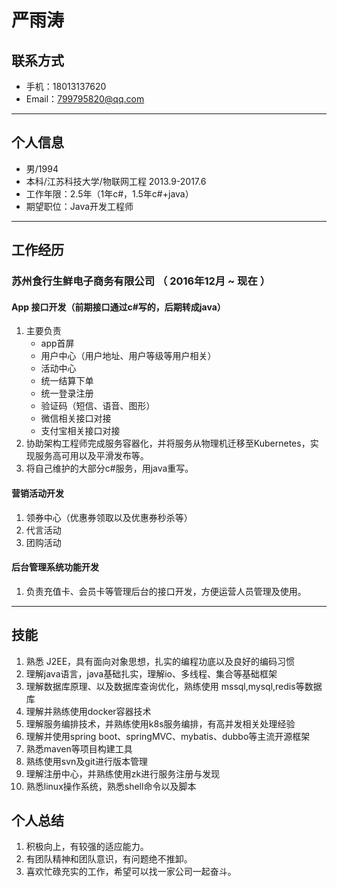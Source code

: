 # 严雨涛

## 联系方式
- 手机：18013137620 
- Email：799795820@qq.com

---

## 个人信息

 - 男/1994 
 - 本科/江苏科技大学/物联网工程 2013.9-2017.6
 - 工作年限：2.5年（1年c#，1.5年c#+java）
 - 期望职位：Java开发工程师

---

## 工作经历

### 苏州食行生鲜电子商务有限公司 （ 2016年12月 ~ 现在 ）

#### App 接口开发（前期接口通过c#写的，后期转成java）
1. 主要负责
   - app首屏
   - 用户中心（用户地址、用户等级等用户相关）
   - 活动中心
   - 统一结算下单
   - 统一登录注册
   - 验证码（短信、语音、图形）
   - 微信相关接口对接
   - 支付宝相关接口对接
2. 协助架构工程师完成服务容器化，并将服务从物理机迁移至Kubernetes，实现服务高可用以及平滑发布等。
3. 将自己维护的大部分c#服务，用java重写。

#### 营销活动开发
1. 领券中心（优惠券领取以及优惠券秒杀等）
2. 代言活动
3. 团购活动

#### 后台管理系统功能开发
1. 负责充值卡、会员卡等管理后台的接口开发，方便运营人员管理及使用。

---

## 技能
1.	 熟悉 J2EE，具有面向对象思想，扎实的编程功底以及良好的编码习惯
2.  理解java语言，java基础扎实，理解io、多线程、集合等基础框架
3.  理解数据库原理、以及数据库查询优化，熟练使用 mssql,mysql,redis等数据库
4.  理解并熟练使用docker容器技术
5.  理解服务编排技术，并熟练使用k8s服务编排，有高并发相关处理经验
6.  理解并使用spring boot、springMVC、mybatis、dubbo等主流开源框架
7.  熟悉maven等项目构建工具
8.  熟练使用svn及git进行版本管理
9.  理解注册中心，并熟练使用zk进行服务注册与发现
10. 熟悉linux操作系统，熟悉shell命令以及脚本

## 个人总结
1.  积极向上，有较强的适应能力。
2.  有团队精神和团队意识，有问题绝不推卸。
3.  喜欢忙碌充实的工作，希望可以找一家公司一起奋斗。

